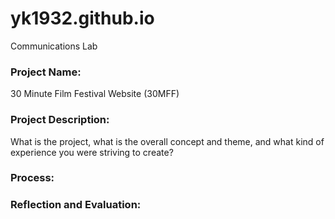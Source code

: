 # yk1932.github.io
Communications Lab

### Project Name:

30 Minute Film Festival Website (30MFF)

### Project Description:

What is the project, what is the overall concept and theme, and what kind of experience you were striving to create?

### Process:

### Reflection and Evaluation:

